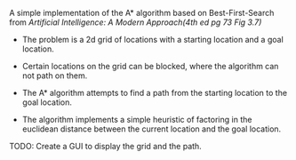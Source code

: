A simple implementation of the A* algorithm based on Best-First-Search from *Artificial Intelligence: A Modern Approach(4th ed pg 73 Fig 3.7)*

- The problem is a 2d grid of locations with a starting location and a goal location. 

- Certain locations on the grid can be blocked, where the algorithm can not path on them.

- The A* algorithm attempts to find a path from the starting location to the goal location.

- The algorithm implements a simple heuristic of factoring in the euclidean distance between the current location and the goal location.

TODO: Create a GUI to display the grid and the path.
